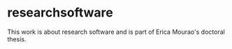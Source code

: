 # researchsoftware
This work is about research software and is part of Erica Mourao's doctoral thesis.
